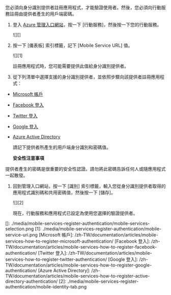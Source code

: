 您必須向身分識別提供者註冊應用程式，才能驗證使用者。然後，您必須向行動服務註冊由提供者產生的用戶端密碼。

1.  登入 [Azure 管理入口網站][]，按一下 [行動服務]，然後按一下您的行動服務。

    ![][]

2.  按一下 [儀表板] 索引標籤，記下 [Mobile Service URL] 值。

    ![][1]

    註冊應用程式時，您可能需要提供此值給身分識別提供者。

3.  從下列清單中選擇支援的身分識別提供者，並依照步驟向該提供者註冊應用程式：

 - <a href="/zh-TW/documentation/articles/mobile-services-how-to-register-microsoft-authentication/" target="_blank">Microsoft 帳戶</a>
 - <a href="/zh-TW/documentation/articles/mobile-services-how-to-register-facebook-authentication/" target="_blank">Facebook 登入</a>
 - <a href="/zh-TW/documentation/articles/mobile-services-how-to-register-twitter-authentication/" target="_blank">Twitter 登入</a>
 - <a href="/zh-TW/documentation/articles/mobile-services-how-to-register-google-authentication/" target="_blank">Google 登入</a>
 - <a href="/zh-TW/documentation/articles/mobile-services-how-to-register-active-directory-authentication/" target="_blank">Azure Active Directory</a>


    請記下提供者所產生的用戶端身分識別和密碼值。

    <div class="dev-callout"><b>安全性注意事項</b>
<p>提供者產生的密碼是很重要的安全性認證。請勿將此密碼告訴任何人或隨應用程式一起散發。</p>
</div>

1.  回到管理入口網站，按一下 [識別] 索引標籤，輸入您從身分識別提供者取得的應用程式識別碼和共用密碼值，然後按一下 [儲存]。

    ![][2]

    現在，行動服務和應用程式已設定為使用您選擇的驗證提供者。

<!-- URLs. -->

  [Azure 管理入口網站]: https://manage.windowsazure.com/
  []: ./media/mobile-services-register-authentication/mobile-services-selection.png
  [1]: ./media/mobile-services-register-authentication/mobile-service-uri.png
  [Microsoft 帳戶]: /zh-TW/documentation/articles/mobile-services-how-to-register-microsoft-authentication/
  [Facebook 登入]: /zh-TW/documentation/articles/mobile-services-how-to-register-facebook-authentication/
  [Twitter 登入]: /zh-TW/documentation/articles/mobile-services-how-to-register-twitter-authentication/
  [Google 登入]: /zh-TW/documentation/articles/mobile-services-how-to-register-google-authentication/
  [Azure Active Directory]: /zh-TW/documentation/articles/mobile-services-how-to-register-active-directory-authentication/
  [2]: ./media/mobile-services-register-authentication/mobile-identity-tab.png
